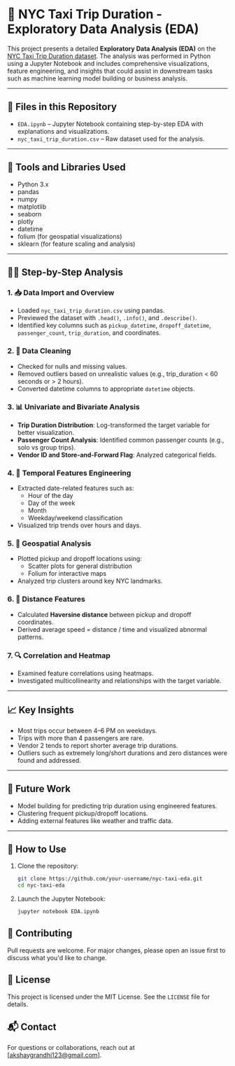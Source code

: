 # 🗽 NYC Taxi Trip Duration - Exploratory Data Analysis (EDA)

This project presents a detailed **Exploratory Data Analysis (EDA)** on the [NYC Taxi Trip Duration dataset](https://github.com/akshaygrandhi123/Fractal_EDA_Preboarding/blob/main/nyc_taxi_trip_duration.csv). The analysis was performed in Python using a Jupyter Notebook and includes comprehensive visualizations, feature engineering, and insights that could assist in downstream tasks such as machine learning model building or business analysis.

---

## 📁 Files in this Repository

- `EDA.ipynb` – Jupyter Notebook containing step-by-step EDA with explanations and visualizations.
- `nyc_taxi_trip_duration.csv` – Raw dataset used for the analysis.

---

## 🧰 Tools and Libraries Used

- Python 3.x
- pandas
- numpy
- matplotlib
- seaborn
- plotly
- datetime
- folium (for geospatial visualizations)
- sklearn (for feature scaling and analysis)

---

## 🚶‍♂️ Step-by-Step Analysis

### 1. 📥 Data Import and Overview
- Loaded `nyc_taxi_trip_duration.csv` using pandas.
- Previewed the dataset with `.head()`, `.info()`, and `.describe()`.
- Identified key columns such as `pickup_datetime`, `dropoff_datetime`, `passenger_count`, `trip_duration`, and coordinates.

### 2. 🧹 Data Cleaning
- Checked for nulls and missing values.
- Removed outliers based on unrealistic values (e.g., trip_duration < 60 seconds or > 2 hours).
- Converted datetime columns to appropriate `datetime` objects.

### 3. 📊 Univariate and Bivariate Analysis
- **Trip Duration Distribution**: Log-transformed the target variable for better visualization.
- **Passenger Count Analysis**: Identified common passenger counts (e.g., solo vs group trips).
- **Vendor ID and Store-and-Forward Flag**: Analyzed categorical fields.

### 4. 📆 Temporal Features Engineering
- Extracted date-related features such as:
  - Hour of the day
  - Day of the week
  - Month
  - Weekday/weekend classification
- Visualized trip trends over hours and days.

### 5. 📍 Geospatial Analysis
- Plotted pickup and dropoff locations using:
  - Scatter plots for general distribution
  - Folium for interactive maps
- Analyzed trip clusters around key NYC landmarks.

### 6. 🧮 Distance Features
- Calculated **Haversine distance** between pickup and dropoff coordinates.
- Derived average speed = distance / time and visualized abnormal patterns.

### 7. 🔍 Correlation and Heatmap
- Examined feature correlations using heatmaps.
- Investigated multicollinearity and relationships with the target variable.

---

## 📈 Key Insights

- Most trips occur between 4–6 PM on weekdays.
- Trips with more than 4 passengers are rare.
- Vendor 2 tends to report shorter average trip durations.
- Outliers such as extremely long/short durations and zero distances were found and addressed.

---

## 🚀 Future Work

- Model building for predicting trip duration using engineered features.
- Clustering frequent pickup/dropoff locations.
- Adding external features like weather and traffic data.

---

## 📌 How to Use

1. Clone the repository:
   ```bash
   git clone https://github.com/your-username/nyc-taxi-eda.git
   cd nyc-taxi-eda

2. Launch the Jupyter Notebook:

   ```bash
   jupyter notebook EDA.ipynb
   ```


## 🤝 Contributing

Pull requests are welcome. For major changes, please open an issue first to discuss what you'd like to change.


## 📜 License

This project is licensed under the MIT License. See the `LICENSE` file for details.


## 📬 Contact

For questions or collaborations, reach out at \[[akshaygrandhi123@gmail.com](mailto:akshaygrandhi123@gmail.com)].

